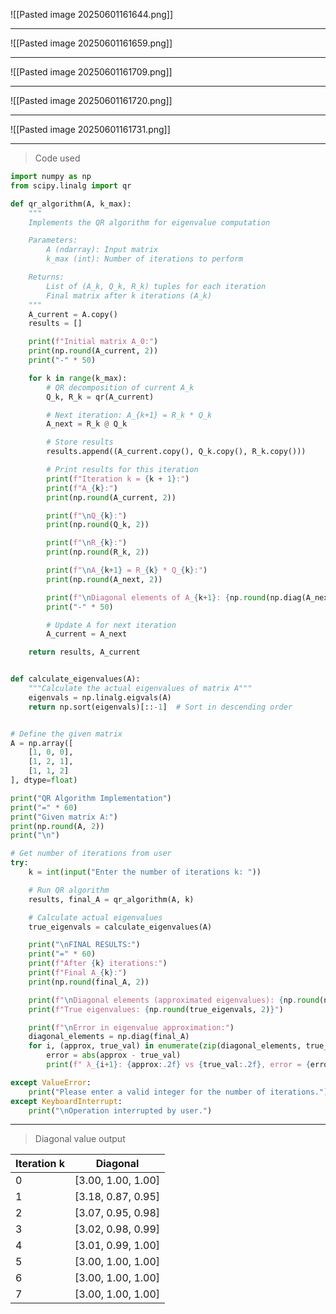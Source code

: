 ![[Pasted image 20250601161644.png]]

---
![[Pasted image 20250601161659.png]]

---
![[Pasted image 20250601161709.png]]

---
![[Pasted image 20250601161720.png]]

---
![[Pasted image 20250601161731.png]]

---
>Code used
``` python
import numpy as np
from scipy.linalg import qr

def qr_algorithm(A, k_max):
    """
    Implements the QR algorithm for eigenvalue computation

    Parameters:
        A (ndarray): Input matrix
        k_max (int): Number of iterations to perform

    Returns:
        List of (A_k, Q_k, R_k) tuples for each iteration
        Final matrix after k iterations (A_k)
    """
    A_current = A.copy()
    results = []

    print(f"Initial matrix A_0:")
    print(np.round(A_current, 2))
    print("-" * 50)

    for k in range(k_max):
        # QR decomposition of current A_k
        Q_k, R_k = qr(A_current)

        # Next iteration: A_{k+1} = R_k * Q_k
        A_next = R_k @ Q_k

        # Store results
        results.append((A_current.copy(), Q_k.copy(), R_k.copy()))

        # Print results for this iteration
        print(f"Iteration k = {k + 1}:")
        print(f"A_{k}:")
        print(np.round(A_current, 2))

        print(f"\nQ_{k}:")
        print(np.round(Q_k, 2))

        print(f"\nR_{k}:")
        print(np.round(R_k, 2))

        print(f"\nA_{k+1} = R_{k} * Q_{k}:")
        print(np.round(A_next, 2))

        print(f"\nDiagonal elements of A_{k+1}: {np.round(np.diag(A_next), 2)}")
        print("-" * 50)

        # Update A for next iteration
        A_current = A_next

    return results, A_current


def calculate_eigenvalues(A):
    """Calculate the actual eigenvalues of matrix A"""
    eigenvals = np.linalg.eigvals(A)
    return np.sort(eigenvals)[::-1]  # Sort in descending order


# Define the given matrix
A = np.array([
    [1, 0, 0],
    [1, 2, 1],
    [1, 1, 2]
], dtype=float)

print("QR Algorithm Implementation")
print("=" * 60)
print("Given matrix A:")
print(np.round(A, 2))
print("\n")

# Get number of iterations from user
try:
    k = int(input("Enter the number of iterations k: "))

    # Run QR algorithm
    results, final_A = qr_algorithm(A, k)

    # Calculate actual eigenvalues
    true_eigenvals = calculate_eigenvalues(A)

    print("\nFINAL RESULTS:")
    print("=" * 60)
    print(f"After {k} iterations:")
    print(f"Final A_{k}:")
    print(np.round(final_A, 2))

    print(f"\nDiagonal elements (approximated eigenvalues): {np.round(np.diag(final_A), 2)}")
    print(f"True eigenvalues: {np.round(true_eigenvals, 2)}")

    print(f"\nError in eigenvalue approximation:")
    diagonal_elements = np.diag(final_A)
    for i, (approx, true_val) in enumerate(zip(diagonal_elements, true_eigenvals)):
        error = abs(approx - true_val)
        print(f" λ_{i+1}: {approx:.2f} vs {true_val:.2f}, error = {error:.2f}")

except ValueError:
    print("Please enter a valid integer for the number of iterations.")
except KeyboardInterrupt:
    print("\nOperation interrupted by user.")

```
---
>Diagonal value output

| Iteration k | Diagonal           |
| ----------- | ------------------ |
| 0           | [3.00, 1.00, 1.00] |
| 1           | [3.18, 0.87, 0.95] |
| 2           | [3.07, 0.95, 0.98] |
| 3           | [3.02, 0.98, 0.99] |
| 4           | [3.01, 0.99, 1.00] |
| 5           | [3.00, 1.00, 1.00] |
| 6           | [3.00, 1.00, 1.00] |
| 7           | [3.00, 1.00, 1.00] |

